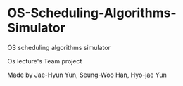 # OS-Scheduling-Algorithms-Simulator
OS scheduling algorithms simulator

Os lecture's Team project

Made by Jae-Hyun Yun, Seung-Woo Han, Hyo-jae Yun

